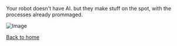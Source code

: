 Your robot doesn't have AI. but they make stuff on the spot, with the processes already prommaged.  

![Image](https://blog.technavio.com/wp-content/uploads/2018/07/12_Industrial-Automation-min-1024x672.jpg)  

[Back to home](../home.md)  